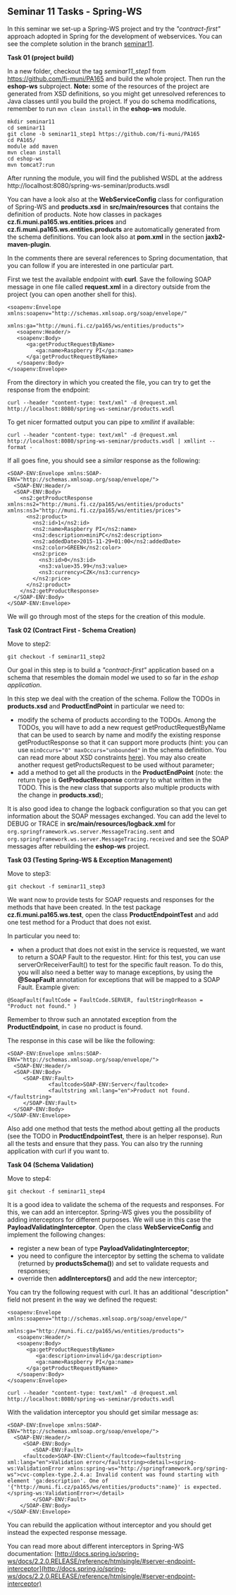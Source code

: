 ## Seminar 11 Tasks - Spring-WS

In this seminar we set-up a Spring-WS project and try the *"contract-first"* approach adopted in Spring for the development of webservices.
You can see the complete solution in the branch [seminar11](https://github.com/fi-muni/PA165/tree/seminar11).

**Task 01 (project build)** 

In a new folder, checkout the tag *seminar11_step1* from https://github.com/fi-muni/PA165 and build the whole project. Then run the **eshop-ws** subproject. **Note:** some of the resources of the project are generated from XSD definitions, so you might get unresolved references to Java classes until you build the project. If you do schema modifications, remember to run ```mvn clean install``` in the **eshop-ws** module.

```
mkdir seminar11
cd seminar11
git clone -b seminar11_step1 https://github.com/fi-muni/PA165
cd PA165/
module add maven
mvn clean install
cd eshop-ws
mvn tomcat7:run
```

After running the module, you will find the published WSDL at the address http://localhost:8080/spring-ws-seminar/products.wsdl

You can have a look also at the **WebServiceConfig** class for configuration of Spring-WS and **products.xsd** in **src/main/resources** that contains the definition of products. Note how classes in packages **cz.fi.muni.pa165.ws.entities.prices** and **cz.fi.muni.pa165.ws.entities.products** are automatically generated from the schema definitions. You can look also at **pom.xml** in the section **jaxb2-maven-plugin**.

In the comments there are several references to Spring documentation, that you can follow if you are interested in one particular part. 

First we test the available endpoint with **curl**. Save the following SOAP message in one file called **request.xml** in a directory outside from the project (you can open another shell for this).

```
<soapenv:Envelope xmlns:soapenv="http://schemas.xmlsoap.org/soap/envelope/"
				  xmlns:ga="http://muni.fi.cz/pa165/ws/entities/products">
   <soapenv:Header/>
   <soapenv:Body>
      <ga:getProductRequestByName>
         <ga:name>Raspberry PI</ga:name>
      </ga:getProductRequestByName>
   </soapenv:Body>
</soapenv:Envelope>
```
From the directory in which you created the file, you can try to get the response from the endpoint:

```curl --header "content-type: text/xml" -d @request.xml http://localhost:8080/spring-ws-seminar/products.wsdl```

To get nicer formatted output you can pipe to *xmllint* if available:

```curl --header "content-type: text/xml" -d @request.xml http://localhost:8080/spring-ws-seminar/products.wsdl | xmllint --format -```

If all goes fine, you should see a *similar* response as the following:

```
<SOAP-ENV:Envelope xmlns:SOAP-ENV="http://schemas.xmlsoap.org/soap/envelope/">
  <SOAP-ENV:Header/>
  <SOAP-ENV:Body>
    <ns2:getProductResponse xmlns:ns2="http://muni.fi.cz/pa165/ws/entities/products" xmlns:ns3="http://muni.fi.cz/pa165/ws/entities/prices">
      <ns2:product>
        <ns2:id>1</ns2:id>
        <ns2:name>Raspberry PI</ns2:name>
        <ns2:description>miniPC</ns2:description>
        <ns2:addedDate>2015-11-29+01:00</ns2:addedDate>
        <ns2:color>GREEN</ns2:color>
        <ns2:price>
          <ns3:id>0</ns3:id>
          <ns3:value>35.99</ns3:value>
          <ns3:currency>CZK</ns3:currency>
        </ns2:price>
      </ns2:product>
    </ns2:getProductResponse>
  </SOAP-ENV:Body>
</SOAP-ENV:Envelope>
```

We will go through most of the steps for the creation of this module.

**Task 02 (Contract First - Schema Creation)** 

Move to step2:
```
git checkout -f seminar11_step2 
```

Our goal in this step is to build a *"contract-first"* application based on a schema that resembles the domain model we used to so far in the *eshop application*. 

In this step we deal with the creation of the schema. Follow the TODOs in **products.xsd** and **ProductEndPoint** in particular we need to:

* modify the schema of products according to the TODOs. Among the TODOs, you will have to add a new request getProductRequestByName that can be used to search by name and modify the existing response getProductResponse so that it can support more products (hint: you can use ```minOccurs="0" maxOccurs="unbounded"``` in the schema definition. You can read more about XSD constraints [here](http://www.w3.org/TR/xmlschema-0/#OccurrenceConstraints)). You may also create another request getProductsRequest to be used without parameter;
* add a method to get all the products in the **ProductEndPoint** (note: the return type is **GetProductResponse** contrary to what written in the TODO. This is the new class that supports also multiple products with the change in **products.xsd**);

It is also good idea to change the logback configuration so that you can get information about the SOAP messages exchanged. You can add the level to DEBUG or TRACE in **src/main/resources/logback.xml** for ```org.springframework.ws.server.MessageTracing.sent``` and ```org.springframework.ws.server.MessageTracing.received``` and see the SOAP messages after rebuilding the **eshop-ws** project.


**Task 03 (Testing Spring-WS & Exception Management)** 

Move to step3:
```
git checkout -f seminar11_step3 
```

We want now to provide tests for SOAP requests and responses for the methods that have been created. In the test package **cz.fi.muni.pa165.ws.test**, open the class **ProductEndpointTest** and add one test method for a Product that does not exist.

In particular you need to:
* when a product that does not exist in the service is requested, we want to return a SOAP Fault to the requestor. Hint: for this test, you can use serverOrReceiverFault() to test for the specific fault reason. To do this, you will also need a better way to manage exceptions, by using the **@SoapFault** annotation for exceptions that will be mapped to a SOAP Fault. Example given:

```
@SoapFault(faultCode = FaultCode.SERVER, faultStringOrReason = "Product not found." )

```
Remember to throw such an annotated exception from the **ProductEndpoint**, in case no product is found.

The response in this case will be like the following:

```
<SOAP-ENV:Envelope xmlns:SOAP-ENV="http://schemas.xmlsoap.org/soap/envelope/">
  <SOAP-ENV:Header/>
  <SOAP-ENV:Body>
     <SOAP-ENV:Fault>
             <faultcode>SOAP-ENV:Server</faultcode>
             <faultstring xml:lang="en">Product not found.</faultstring>
     </SOAP-ENV:Fault>
  </SOAP-ENV:Body>
</SOAP-ENV:Envelope>
```

Also add one method that tests the method about getting all the products (see the TODO in **ProductEndpointTest**, there is an helper response). Run all the tests and ensure that they pass. You can also try the running application with curl if you want to.

**Task 04 (Schema Validation)** 

Move to step4:
```
git checkout -f seminar11_step4
```

It is a good idea to validate the schema of the requests and responses. For this, we can add an interceptor. Spring-WS gives you the possibility of adding interceptors for different purposes. We will use in this case the **PayloadValidatingInterceptor**. Open the class **WebServiceConfig** and implement the following changes:

* register a new bean of type **PayloadValidatingInterceptor**;
* you need to configure the interceptor by setting the schema to validate (returned by **productsSchema()**) and set to validate requests and responses;
* override then **addInterceptors()** and add the new interceptor;
        

You can try the following request with curl. It has an additional "description" field not present in the way we defined the request:
    
```
<soapenv:Envelope xmlns:soapenv="http://schemas.xmlsoap.org/soap/envelope/"
				  xmlns:ga="http://muni.fi.cz/pa165/ws/entities/products">
   <soapenv:Header/>
   <soapenv:Body>
      <ga:getProductRequestByName>
         <ga:description>invalid</ga:description>
         <ga:name>Raspberry PI</ga:name>
      </ga:getProductRequestByName>
   </soapenv:Body>
</soapenv:Envelope>
```

```curl --header "content-type: text/xml" -d @request.xml http://localhost:8080/spring-ws-seminar/products.wsdl```

With the validation interceptor you should get similar message as:

```
<SOAP-ENV:Envelope xmlns:SOAP-ENV="http://schemas.xmlsoap.org/soap/envelope/">
  <SOAP-ENV:Header/>
     <SOAP-ENV:Body>
        <SOAP-ENV:Fault>
     <faultcode>SOAP-ENV:Client</faultcode><faultstring xml:lang="en">Validation error</faultstring><detail><spring-ws:ValidationError xmlns:spring-ws="http://springframework.org/spring-ws">cvc-complex-type.2.4.a: Invalid content was found starting with element 'ga:description'. One of '{"http://muni.fi.cz/pa165/ws/entities/products":name}' is expected.</spring-ws:ValidationError></detail>
        </SOAP-ENV:Fault>
    </SOAP-ENV:Body>
</SOAP-ENV:Envelope>
```

You can rebuild the application without interceptor and you should get instead the expected response message.


You can read more about different interceptors in Spring-WS documentation: [http://docs.spring.io/spring-ws/docs/2.2.0.RELEASE/reference/htmlsingle/#server-endpoint-interceptor](http://docs.spring.io/spring-ws/docs/2.2.0.RELEASE/reference/htmlsingle/#server-endpoint-interceptor)


